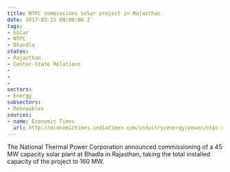 ```yaml
---
title: NTPC commissions solar project in Rajasthan
date: 2017-03-15 00:00:00 Z
tags:
- Solar
- NTPC
- Bhandla
states:
- Rajasthan
- Center-State Relations
- 
- 
- 
sectors:
- Energy
subsectors:
- Renewables
sources:
- name: Economic Times
  url: http://economictimes.indiatimes.com/industry/energy/power/ntpc-commissions-45-mw-capacity-at-rajasthan-solar-project/articleshow/57535644.cms
---
```


The National Thermal Power Corporation announced commissioning of a 45 MW capacity solar plant at Bhadla in Rajasthan, taking the total installed capacity of the project to 160 MW.
